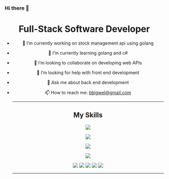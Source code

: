 ### Hi there 👋

<body>
<div style="text-align:center">
<h1>Full-Stack Software Developer</h1>
  
- 🔭 I’m currently working on stock management api using golang
- 🌱 I’m currently learning golang and c#
- 👯 I’m looking to collaborate on developing web APIs
- 🤔 I’m looking for help with front end development
- 💬 Ask me about back end development
- 📫 How to reach me: bbigwel@gmail.com
  
  <hr/>
  <h2>
    My Skills
  </h2>
  
  <img src="https://camo.githubusercontent.com/55dbc77343d834fdb9ffb1c09630dd1d99f91f04ea8463dfd0a7e1c409246011/68747470733a2f2f696d672e736869656c64732e696f2f62616467652f4b6962616e612d3030353537313f7374796c653d666f722d7468652d6261646765266c6f676f3d4b6962616e61266c6f676f436f6c6f723d7768697465"
    />
  
  <img
       src="https://camo.githubusercontent.com/4d998de65effde43f6a487ad955a2b52fc5f0737d99dba38e2525631ce0be9cb/68747470733a2f2f696d672e736869656c64732e696f2f62616467652f417a7572655f4465764f70732d3030373844373f7374796c653d666f722d7468652d6261646765266c6f676f3d617a7572652d6465766f7073266c6f676f436f6c6f723d7768697465"
  />
  
  <img
      src="https://camo.githubusercontent.com/52663921701c1d77d46d1bbb26d67e3159fad8c9be11fd719d97816dff808683/68747470733a2f2f696d672e736869656c64732e696f2f62616467652f417a7572655f46756e6374696f6e732d3030363241443f7374796c653d666f722d7468652d6261646765266c6f676f3d617a7572652d66756e6374696f6e73266c6f676f436f6c6f723d7768697465" 
   />
  
  <img 
      src="https://camo.githubusercontent.com/e635c8509d513fd5ed5c9127dadd45efa44cc00a2be24da4e71bfd8afe58c631/68747470733a2f2f696d672e736869656c64732e696f2f62616467652f6d6963726f736f6674253230617a7572652d3030383944363f7374796c653d666f722d7468652d6261646765266c6f676f3d6d6963726f736f66742d617a757265266c6f676f436f6c6f723d7768697465" 
   />
  
  <img src="https://camo.githubusercontent.com/72e92f69f36703548704a9eeda2a9889c2756b5e08f01a9aec6e658c148d014e/68747470733a2f2f696d672e736869656c64732e696f2f62616467652f4d6f6e676f44422d3445413934423f7374796c653d666f722d7468652d6261646765266c6f676f3d6d6f6e676f6462266c6f676f436f6c6f723d7768697465"/>
  
  <img src="https://camo.githubusercontent.com/fceb87783f8368321f404247f93dcf39d5a11a8a4a058842252a569968de5b45/68747470733a2f2f696d672e736869656c64732e696f2f62616467652f41646f626525323050686f746f73686f702d3331413846463f7374796c653d666f722d7468652d6261646765266c6f676f3d41646f626525323050686f746f73686f70266c6f676f436f6c6f723d626c61636b" />
  
  <img src="https://camo.githubusercontent.com/adfd8188c10cefc9545f6582f980e80953d0f57a559c4b5e2214a956a7b08489/68747470733a2f2f696d672e736869656c64732e696f2f62616467652f2e4e45542d3531324244343f7374796c653d666f722d7468652d6261646765266c6f676f3d646f746e6574266c6f676f436f6c6f723d7768697465"/>
  
  <img src="https://camo.githubusercontent.com/dd433625a6e00049c26f08143705ff9e32d5da44f503f1be133664b11e37e34b/68747470733a2f2f696d672e736869656c64732e696f2f62616467652f432532332d3233393132303f7374796c653d666f722d7468652d6261646765266c6f676f3d632d7368617270266c6f676f436f6c6f723d7768697465"/>
  
  <img src="https://camo.githubusercontent.com/06c6858186510906c21d8c951168d55d976d7dfb9176ed6125c55b8a7de0baae/68747470733a2f2f696d672e736869656c64732e696f2f62616467652f4749542d4534344333303f7374796c653d666f722d7468652d6261646765266c6f676f3d676974266c6f676f436f6c6f723d7768697465"/>
  <hr/>
  

  
  </div>
  
  
</body>
